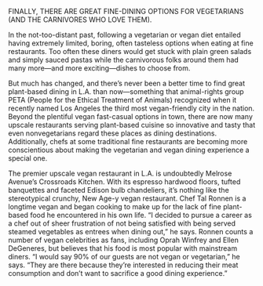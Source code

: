 FINALLY, THERE ARE GREAT FINE-DINING OPTIONS FOR VEGETARIANS (AND THE CARNIVORES WHO LOVE THEM).

In the not-too-distant past, following a vegetarian or vegan diet entailed having extremely limited, boring, often tasteless options when eating at fine restaurants. Too often these diners would get stuck with plain green salads and simply sauced pastas while the carnivorous folks around them had many more—and more exciting—dishes to choose from.

But much has changed, and there’s never been a better time to find great plant-based dining in L.A. than now—something that animal-rights group PETA (People for the Ethical Treatment of Animals) recognized when it recently named Los Angeles the third most vegan-friendly city in the nation. Beyond the plentiful vegan fast-casual options in town, there are now many upscale restaurants serving plant-based cuisine so innovative and tasty that even nonvegetarians regard these places as dining destinations. Additionally, chefs at some traditional fine restaurants are becoming more conscientious about making the vegetarian and vegan dining experience a special one.

The premier upscale vegan restaurant in L.A. is undoubtedly Melrose Avenue’s Crossroads Kitchen. With its espresso hardwood floors, tufted banquettes and faceted Edison bulb chandeliers, it’s nothing like the stereotypical crunchy, New Age-y vegan restaurant. Chef Tal Ronnen is a longtime vegan and began cooking to make up for the lack of fine plant-based food he encountered in his own life. “I decided to pursue a career as a chef out of sheer frustration of not being satisfied with being served steamed vegetables as entrees when dining out,” he says. Ronnen counts a number of vegan celebrities as fans, including Oprah Winfrey and Ellen DeGeneres, but believes that his food is most popular with mainstream diners. “I would say 90% of our guests are not vegan or vegetarian,” he says. “They are there because they’re interested in reducing their meat consumption and don’t want to sacrifice a good dining experience.”